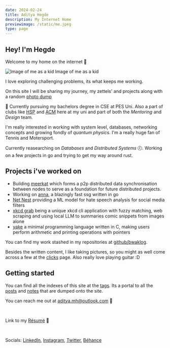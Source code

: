 ```yaml
---
date: 2024-02-24
title: Aditya Hegde
description: My Internet Home
previewimage: /static/me.jpeg
type: page
---
```


<h2 class="spotlight text">Hey! I'm Hegde</h2>
<div class="spotlight background"></div>

<!--script>
// timeout 2 seconds
setTimeout(() => {
    document.querySelector('.spotlight.text').style.fontFamily = 'LibreCaslonCondensedItalic';
    document.querySelector('.spotlight.text').style.fontWeight = '550';

}, 2000);
</script-->

Welcome to my home on the internet 🌊

![Image of me as a kid](/static/me.jpeg)
Image of me as a kid

I love exploring challenging problems, its what keeps me working.

On this site I will be sharing my journey, my zettels' and projects along with a random [photo dump](/clicks.html)

🏫 Currently pursuing my bachelors degree in CSE at PES Uni. Also a part of clubs like [HSP](https://homebrew.hsp-ec.xyz/about/) and [ACM](https://acmpesuecc.github.io) here at my uni and part of both the _Mentoring_ and _Design_ team.

<!--iframe width="425" height="350" src="https://www.openstreetmap.org/export/embed.html?bbox=77.65997171401978%2C12.856427090051994%2C77.66943454742433%2C12.866374230785045&amp;layer=mapnik&amp;marker=12.86140070970536%2C77.66470313072205" style="border: 1px solid black"></iframe-->

I'm really interested in working with system level, databases, networking concepts and growing fondly of _quantum physics_. I'm a really huge fan of Tennis and Motersport.

Currently reasearching on _Databases_ and _Distributed Systems_ 🕗. Working on a few projects in go and trying to get my way around rust.

## Projects i've worked on

-   Building [meerkat](https://github.com/bwaklog/meerkat) which forms a p2p distributed data synchronisation between nodes to serve as a foundation for future distributed projects.
-   Working on [anna](https://github.com/acmpesuecc/anna), a blazingly fast ssg written in go
-   [Net Nest](https://github.com/bwaklog/pleasebekind) providing a ML model for hate speech analysis for social media filters
-   [xkcd grab](https://github.com/bwaklog/xkcd-grab) being a unique xkcd cli application with fuzzy matching, web scraping and using local LLM to summaries comic snippets from images alone
-   [yake](https://github.com/bwaklog/yake) a minimal programming language written in C, making users perform arithmetic and printing operations with pointers

You can find my work stashed in my repositories at [github/bwaklog](https://github.com/bwaklog).

Besides the written content, I like taking pictures, so you might as well come across a few at the [clicks](/clicks.html) page. Also really love playing guitar :D

## Getting started

You can find all the indexes of this site at the [tags](/tags.html). Its a portal to all the [posts](/posts.html) and [notes](/notes.html) that are dumped onto the site.

You can reach me out at [aditya.mh@outlook.com](mailto:aditya.mh@outlook.com) 📩

<br />

Link to my [Résumé](/cv.pdf) 🔗

<br />

Socials: [LinkedIn](https://www.linkedin.com/in/adityamhegde/), [Instagram](https://www.instagram.com/adi.hegdee/), [Twitter](https://twitter.com/bwaklog), [Béhance](https://be.net/bwaklog)

<!-- This site is being generated by [anna](https://github.com/acmpesuecc/anna) and hosted on [netlify](https://netlify.com) -->
 <!-- <div class="ignore-css" style="display: inline-block;" > [![Netlify Status](https://api.netlify.com/api/v1/badges/18196630-e58d-46a5-9555-a4f8af715892/deploy-status)](https://app.netlify.com/sites/bwaklog/deploys)</div> -->
